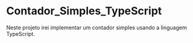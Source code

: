 # Contador_Simples_TypeScript
Neste projeto irei implementar um contador simples usando a linguagem TypeScript.
